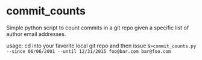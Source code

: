 # commit_counts
Simple python script to count commits in a git repo given a specific list of author email addresses.

usage: cd into your favorite local git repo and then issue
`$>commit_counts.py --since 06/06/2001 --until 12/31/2015 foo@bar.com bar@foo.com`
